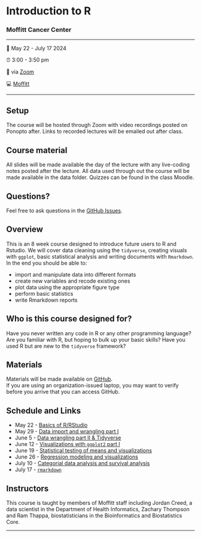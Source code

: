 
<!-- README.md is generated from README.Rmd. Please edit that file -->

# Introduction to R

### Moffitt Cancer Center

------------------------------------------------------------------------

:calendar: May 22 - July 17 2024

:alarm_clock: 3:00 - 3:50 pm

:office: via [Zoom](https://moffitt.zoom.us/j/)

:computer: [Moffitt](https://moffitt.org/)

------------------------------------------------------------------------

## Setup

The course will be hosted through Zoom with video recordings posted on
Ponopto after. Links to recorded lectures will be emailed out after
class.

<!-- 
* When you're done, put a green post-it on your computer. 
* If you need help, put up a pink post-it.
-->

## Course material

All slides will be made available the day of the lecture with any
live-coding notes posted after the lecture. All data used through out
the course will be made available in the data folder. Quizzes can be
found in the class Moodle.

<!--
* Rewrite as links to slides on github once they are made
* [Name of talk](path/to/slides.pdf)
-->

## Questions?

Feel free to ask questions in the [GitHub Issues](https://github.com).

## Overview

This is an 8 week course designed to introduce future users to R and
Rstudio. We will cover data cleaning using the `tidyverse`, creating
visuals with `ggplot`, basic statistical analysis and writing documents
with `Rmarkdown`. In the end you should be able to:

<!--
Each instructor should provide a one sentence summary of what participants
will be able to do after thier lecture 
-->

- import and manipulate data into different formats
- create new variables and recode existing ones
- plot data using the appropriate figure type
- perform basic statistics
- write Rmarkdown reports

## Who is this course designed for?

Have you never written any code in R or any other programming language?
Are you familiar with R, but hoping to bulk up your basic skills? Have
you used R but are new to the `tidyverse` framework?

## Materials

Materials will be made available on
[GitHub](https://github.com/tenglab/Intro_to_R_2024).  
If you are using an organization-issued laptop, you may want to verify
before you arrive that you can access GitHub.

## Schedule and Links

- May 22 - [Basics of
  R/RStudio](https://moffitt.hosted.panopto.com/Panopto/Pages/Viewer.aspx?id=12345e7b-23b0-46aa-9eb4-b178015265bc)
- May 29 - [Data import and wrangling part
  I](https://moffitt.hosted.panopto.com/)
- June 5 - [Data wrangling part II &
  Tidyverse](https://moffitt.hosted.panopto.com/)
- June 12 - [Visualizations with `ggplot2` part
  I](https://moffitt.hosted.panopto.com/)
- June 19 - [Statistical testing of means and
  visualizations](https://moffitt.hosted.panopto.com/)
- June 26 - [Regression modeling and
  visualizations](https://moffitt.hosted.panopto.com/)
- July 10 - [Categorial data analysis and survival
  analysis](https://moffitt.hosted.panopto.com/)
- July 17 - [`rmarkdown`](https://moffitt.hosted.panopto.com/)

## Instructors

<!--
Add links to personal websites and double check personal info
* add small blurbs/pictures for each instructor? 
-->

This course is taught by members of Moffitt staff including Jordan
Creed, a data scientist in the Department of Health Informatics, Zachary
Thompson and Ram Thappa, biostatisticians in the Bioinformatics and
Biostatistics Core.

------------------------------------------------------------------------
